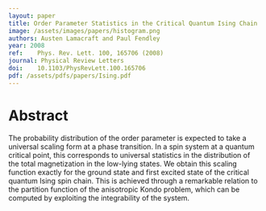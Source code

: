 ```yaml
---
layout: paper
title: Order Parameter Statistics in the Critical Quantum Ising Chain
image: /assets/images/papers/histogram.png
authors: Austen Lamacraft and Paul Fendley
year: 2008
ref: 	Phys. Rev. Lett. 100, 165706 (2008)
journal: Physical Review Letters
doi: 	10.1103/PhysRevLett.100.165706
pdf: /assets/pdfs/papers/Ising.pdf
---
```


# Abstract

The probability distribution of the order parameter is expected to take a universal scaling form at a phase transition. In a spin system at a quantum critical point, this corresponds to universal statistics in the distribution of the total magnetization in the low-lying states. We obtain this scaling function exactly for the ground state and first excited state of the critical quantum Ising spin chain. This is achieved through a remarkable relation to the partition function of the anisotropic Kondo problem, which can be computed by exploiting the integrability of the system.
